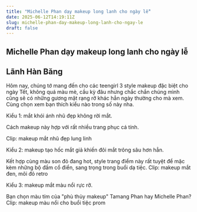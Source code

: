 ```yaml
---
title: "Michelle Phan dạy makeup long lanh cho ngày lễ"
date: 2025-06-12T14:19:11Z
slug: michelle-phan-day-makeup-long-lanh-cho-ngay-le
draft: false
---
```


## Michelle Phan dạy makeup long lanh cho ngày lễ

## Lãnh Hàn Băng

Hôm nay, chúng tớ mang đến cho các teengirl 3 style makeup đặc biệt cho ngày Tết, không quá màu mè, cầu kỳ đâu nhưng chắc chắn chúng mình cũng sẽ có những gương mặt rạng rỡ khác hẳn ngày thường cho mà xem. Cùng chọn xem bạn thích kiểu nào trong số này nha.

Kiểu 1: mắt khói ánh nhũ đẹp không rời mắt.

Cách makeup này hợp với rất nhiều trang phục cá tính.

Clip: makeup mắt nhũ đẹp lung linh

Kiểu 2: makeup tạo hốc mắt giả khiến đôi mắt trông sâu hơn hẳn.

Kết hợp cùng màu son đỏ đang hot, style trang điểm này rất tuyệt để mặc kèm những bộ đầm cổ điển, sang trọng trong buổi dạ tiệc.
Clip: makeup mắt đen, môi đỏ retro

Kiểu 3: makeup mắt màu nổi rực rỡ.


Bạn chọn màu tím của "phù thủy makeup" Tamang Phan hay Michelle Phan?
Clip: makeup màu nổi cho buổi tiệc prom